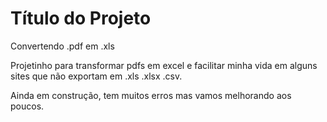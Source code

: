 # Título do Projeto

Convertendo .pdf em .xls

Projetinho para transformar pdfs em excel e facilitar minha vida em alguns sites que não exportam em .xls .xlsx .csv.

Ainda em construção, tem muitos erros mas vamos melhorando aos poucos.
